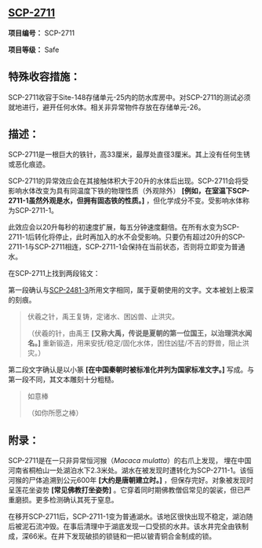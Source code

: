 ## [SCP-2711](https://scp-wiki-cn.wikidot.com/scp-2711)

**项目编号：** SCP-2711

**项目等级：** Safe

## **特殊收容措施：**

SCP-2711收容于Site-148存储单元-25内的防水库房中。对SCP-2711的测试必须就地进行，避开任何水体。相关非异常物件存放在存储单元-26。

## **描述：**

SCP-2711是一根巨大的铁针，高33厘米，最厚处直径3厘米。其上没有任何生锈或恶化痕迹。

SCP-2711的异常效应会在其接触体积大于20升的水体后出现。SCP-2711会将受影响水体改变为具有同温度下铁的物理性质（外观除外） **[例如，在室温下SCP-2711-1虽然外观是水，但拥有固态铁的性质。]** ，但化学成分不变。受影响水体称为SCP-2711-1。

此效应会以20升每秒的初速度扩展，每五分钟速度翻倍。在所有水变为SCP-2711-1后转化将停止，此时再加入的水不会受影响。只要仍有超过20升的SCP-2711-1与SCP-2711相连，SCP-2711-1会保持在当前状态，否则将立即变为普通水。

在SCP-2711上找到两段铭文：

第一段确认与[SCP-2481-3](https://scp-wiki-cn.wikidot.com/scp-2481)所用文字相同，属于夏朝使用的文字。文本被划上极深的刻痕。

> 伏羲之针，禹王复铸，定诸水、困凶兽、止洪灾。
>
> （伏羲的针，由禹王 **[又称大禹，传说是夏朝的第一位国王，以治理洪水闻名。]** 重新锻造，用来安抚/稳定/固化水体，困住凶猛/不吉的野兽，阻止洪灾。）

第二段文字确认是以小篆 **[在中国秦朝时被标准化并列为国家标准文字。]** 写成。与第一段不同，其文本雕刻十分粗糙。

> 如意棒
>
> （如你所愿之棒）

## **附录：**

SCP-2711是在一只非异常恒河猴（*Macaca mulatta*）的右爪上发现， 埋在中国河南省桐柏山一处湖泊水下2.3米处。湖水在被发现时遭转化为SCP-2711-1。该恒河猴的尸体追溯到公元600年 **[大约是唐朝建立时。]** ，但保存完好。对象被发现时呈莲花坐姿势 **[常见佛教打坐姿势]** 。它穿着同时期佛教僧侣常见的袈裟，但已严重磨损。更多检测确认其死于窒息。

在移开SCP-2711后，SCP-2711-1变为普通湖水。该地区很快出现不稳定，湖泊随后被泥石流冲毁。在事后清理中于湖底发现一口受损的水井。该水井完全由铁制成，深66米。在井下发现破损的锁链和一把以铍青铜合金制成的锁。